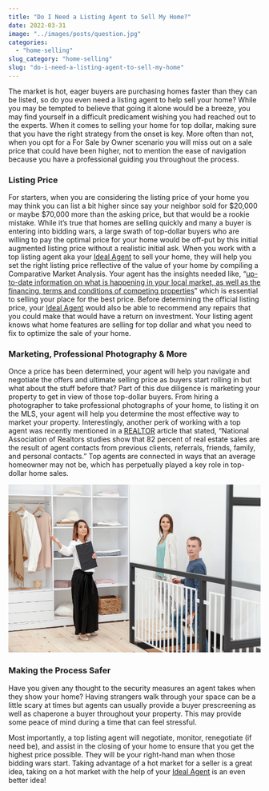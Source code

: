 ```yaml
---
title: "Do I Need a Listing Agent to Sell My Home?"
date: 2022-03-31
image: "../images/posts/question.jpg"
categories:
  - "home-selling"
slug_category: "home-selling"
slug: "do-i-need-a-listing-agent-to-sell-my-home"
---
```


The market is hot, eager buyers are purchasing homes faster than they can be listed, so do you even need a listing agent
to help sell your home? While you may be tempted to believe that going it alone would be a breeze, you may find yourself
in a difficult predicament wishing you had reached out to the experts. When it comes to selling your home for top
dollar, making sure that you have the right strategy from the onset is key. More often than not, when you opt for a For
Sale by Owner scenario you will miss out on a sale price that could have been higher, not to mention the ease of
navigation because you have a professional guiding you throughout the process.

### **Listing Price**

For starters, when you are considering the listing price of your home you may think you can list a bit higher since say
your neighbor sold for $20,000 or maybe $70,000 more than the asking price, but that would be a rookie mistake. While
it’s true that homes are selling quickly and many a buyer is entering into bidding wars, a large swath of top-dollar
buyers who are willing to pay the optimal price for your home would be off-put by this initial augmented listing price
without a realistic initial ask. When you work with a top listing agent aka your [Ideal Agent](http://idealagent.com) to
sell your home, they will help you set the right listing price reflective of the value of your home by compiling a
Comparative Market Analysis. Your agent has the insights needed
like, “[up-to-date information on what is happening in your local market, as well as the financing, terms and conditions of competing properties](https://www.realtor.com/advice/sell/why-to-use-a-realtor-when-selling-your-home/)”
which is essential to selling your place for the best price. Before determining the official listing price,
your [Ideal Agent](http://idealagent.com) would also be able to recommend any repairs that you could make that would
have a return on investment. Your listing agent knows what home features are selling for top dollar and what you need to
fix to optimize the sale of your home.

### **Marketing, Professional Photography & More**

Once a price has been determined, your agent will help you navigate and negotiate the offers and ultimate selling price
as buyers start rolling in but what about the stuff before that? Part of this due diligence is marketing your property
to get in view of those top-dollar buyers. From hiring a photographer to take professional photographs of your home, to
listing it on the MLS, your agent will help you determine the most effective way to market your property. Interestingly,
another perk of working with a top agent was recently mentioned in
a [REALTOR](https://www.realtor.com/advice/sell/why-to-use-a-realtor-when-selling-your-home/) article that stated,
“National Association of Realtors studies show that 82 percent of real estate sales are the result of agent contacts
from previous clients, referrals, friends, family, and personal contacts.” Top agents are connected in ways that an
average homeowner may not be, which has perpetually played a key role in top-dollar home sales.

![](../images/posts/Untitled-design-2.png)

### **Making the Process Safer**

Have you given any thought to the security measures an agent takes when they show your home? Having strangers walk
through your space can be a little scary at times but agents can usually provide a buyer prescreening as well as
chaperone a buyer throughout your property. This may provide some peace of mind during a time that can feel stressful.

Most importantly, a top listing agent will negotiate, monitor, renegotiate (if need be), and assist in the closing of
your home to ensure that you get the highest price possible. They will be your right-hand man when those bidding wars
start. Taking advantage of a hot market for a seller is a great idea, taking on a hot market with the help of
your [Ideal Agent](http://idealagent.com) is an even better idea!
